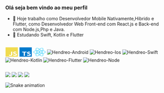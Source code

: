 ### Olá seja bem vindo ao meu perfil

- 🔭 Hoje trabalho como Desenvolvedor Mobile Nativamente,Hibrido e Flutter, como Desenvolvedor Web Front-end com React.js e Back-end com Node.js,Php e Java.
- 🌱 Estudando Swift, Kotlin e Flutter
<div style="display: inline_block"><br>
  <img align="center" alt="Hendreo-Js" height="30" width="40" src="https://raw.githubusercontent.com/devicons/devicon/master/icons/javascript/javascript-plain.svg">
  <img align="center" alt="Hendreo-Ts" height="30" width="40" src="https://raw.githubusercontent.com/devicons/devicon/master/icons/typescript/typescript-plain.svg">
  <img align="center" alt="Hendreo-React" height="30" width="40" src="https://raw.githubusercontent.com/devicons/devicon/master/icons/react/react-original.svg">
  <img align="center" alt="Hendreo-Android" height="30" width="40" <img src="https://cdn.jsdelivr.net/gh/devicons/devicon/icons/android/android-plain.svg" />
  <img align="center" alt="Hendreo-Ios" height="30" width="40" <img src="https://cdn.jsdelivr.net/gh/devicons/devicon/icons/apple/apple-original.svg" />
  <img align="center" alt="Hendreo-Swift" height="30" width="40" <img src="https://cdn.jsdelivr.net/gh/devicons/devicon/icons/swift/swift-original.svg" />
  <img align="center" alt="Hendreo-Kotlin" height="30" width="40" <img src="https://cdn.jsdelivr.net/gh/devicons/devicon/icons/kotlin/kotlin-original.svg" />
    <img align="center" alt="Hendreo-Flutter" height="30" width="40" <img src="https://cdn.jsdelivr.net/gh/devicons/devicon/icons/flutter/flutter-original.svg" />
    <img align="center" alt="Hendreo-Node" height="30" width="40" <img <img <img src="https://cdn.jsdelivr.net/gh/devicons/devicon/icons/nodejs/nodejs-original.svg" />
</div>
  
  ##
 
<div> 
  <a href="https://instagram.com/hendreoestevao" target="_blank"><img src="https://img.shields.io/badge/-Instagram-%23E4405F?style=for-the-badge&logo=instagram&logoColor=white" target="_blank"></a>
 <a href="" target="_blank"><img src="https://img.shields.io/badge/Discord-7289DA?style=for-the-badge&logo=discord&logoColor=white" target="_blank"></a> 
  <a href = "mailto:hendreosantos1@outlook.com"><img src="https://img.shields.io/badge/-Gmail-%23333?style=for-the-badge&logo=gmail&logoColor=white" target="_blank"></a>
  <a href="https://www.linkedin.com/in/hendreo-estev%C3%A3o-906b73148/" target="_blank"><img src="https://img.shields.io/badge/-LinkedIn-%230077B5?style=for-the-badge&logo=linkedin&logoColor=white" target="_blank"></a> 
</div>

![Snake animation](https://github.com/hendreoestevao/hendreoestevao/blob/output/github-contribution-grid-snake-svg)
